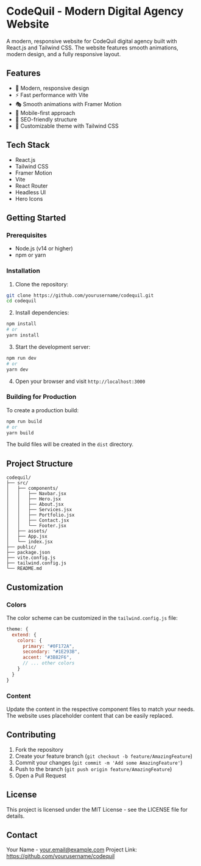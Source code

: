 # CodeQuil - Modern Digital Agency Website

A modern, responsive website for CodeQuil digital agency built with React.js and Tailwind CSS. The website features smooth animations, modern design, and a fully responsive layout.

## Features

- 🎨 Modern, responsive design
- ⚡ Fast performance with Vite
- 🎭 Smooth animations with Framer Motion
- 📱 Mobile-first approach
- 🎯 SEO-friendly structure
- 🎨 Customizable theme with Tailwind CSS

## Tech Stack

- React.js
- Tailwind CSS
- Framer Motion
- Vite
- React Router
- Headless UI
- Hero Icons

## Getting Started

### Prerequisites

- Node.js (v14 or higher)
- npm or yarn

### Installation

1. Clone the repository:
```bash
git clone https://github.com/yourusername/codequil.git
cd codequil
```

2. Install dependencies:
```bash
npm install
# or
yarn install
```

3. Start the development server:
```bash
npm run dev
# or
yarn dev
```

4. Open your browser and visit `http://localhost:3000`

### Building for Production

To create a production build:

```bash
npm run build
# or
yarn build
```

The build files will be created in the `dist` directory.

## Project Structure

```
codequil/
├── src/
│   ├── components/
│   │   ├── Navbar.jsx
│   │   ├── Hero.jsx
│   │   ├── About.jsx
│   │   ├── Services.jsx
│   │   ├── Portfolio.jsx
│   │   ├── Contact.jsx
│   │   └── Footer.jsx
│   ├── assets/
│   ├── App.jsx
│   └── index.jsx
├── public/
├── package.json
├── vite.config.js
├── tailwind.config.js
└── README.md
```

## Customization

### Colors

The color scheme can be customized in the `tailwind.config.js` file:

```js
theme: {
  extend: {
    colors: {
      primary: "#0F172A",
      secondary: "#1E293B",
      accent: "#3B82F6",
      // ... other colors
    }
  }
}
```

### Content

Update the content in the respective component files to match your needs. The website uses placeholder content that can be easily replaced.

## Contributing

1. Fork the repository
2. Create your feature branch (`git checkout -b feature/AmazingFeature`)
3. Commit your changes (`git commit -m 'Add some AmazingFeature'`)
4. Push to the branch (`git push origin feature/AmazingFeature`)
5. Open a Pull Request

## License

This project is licensed under the MIT License - see the LICENSE file for details.

## Contact

Your Name - your.email@example.com
Project Link: https://github.com/yourusername/codequil 